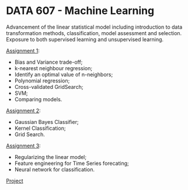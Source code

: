 # DATA 607 - Machine Learning
Advancement of the linear statistical model including introduction to data transformation methods, classification, model assessment and selection. Exposure to both supervised learning and unsupervised learning.

[Assignment 1](assignments/Assignment-1.ipynb): 
- Bias and Variance trade-off;
- k-nearest neighbour regression;
- Identify an optimal value of n-neighbors;
- Polynomial regression;
- Cross-validated GridSearch;
- SVM;
- Comparing models.

[Assignment 2](assignments/Assignment-2.ipynb): 
- Gaussian Bayes Classifier;
- Kernel Classification;
- Grid Search.

[Assignment 3](assignments/Assignment-3.ipynb): 
- Regularizing the linear model;
- Feature engineering for Time Series forecating;
- Neural network for classification.

  
[Project]()
